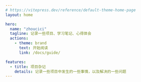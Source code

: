 ```yaml
---
# https://vitepress.dev/reference/default-theme-home-page
layout: home

hero:
  name: "zhoucici"
  tagline: 记录一些项目、学习笔记、心得体会
  actions:
    - theme: brand
      text: 开始阅读
      link: /docs/guide/

features:
  - title: 项目杂记
    details: 记录一些项目中发生的一些事情，以及解决的一些问题
---
```




